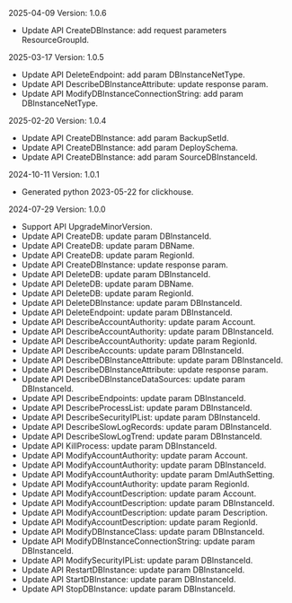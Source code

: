 2025-04-09 Version: 1.0.6
- Update API CreateDBInstance: add request parameters ResourceGroupId.


2025-03-17 Version: 1.0.5
- Update API DeleteEndpoint: add param DBInstanceNetType.
- Update API DescribeDBInstanceAttribute: update response param.
- Update API ModifyDBInstanceConnectionString: add param DBInstanceNetType.


2025-02-20 Version: 1.0.4
- Update API CreateDBInstance: add param BackupSetId.
- Update API CreateDBInstance: add param DeploySchema.
- Update API CreateDBInstance: add param SourceDBInstanceId.


2024-10-11 Version: 1.0.1
- Generated python 2023-05-22 for clickhouse.

2024-07-29 Version: 1.0.0
- Support API UpgradeMinorVersion.
- Update API CreateDB: update param DBInstanceId.
- Update API CreateDB: update param DBName.
- Update API CreateDB: update param RegionId.
- Update API CreateDBInstance: update response param.
- Update API DeleteDB: update param DBInstanceId.
- Update API DeleteDB: update param DBName.
- Update API DeleteDB: update param RegionId.
- Update API DeleteDBInstance: update param DBInstanceId.
- Update API DeleteEndpoint: update param DBInstanceId.
- Update API DescribeAccountAuthority: update param Account.
- Update API DescribeAccountAuthority: update param DBInstanceId.
- Update API DescribeAccountAuthority: update param RegionId.
- Update API DescribeAccounts: update param DBInstanceId.
- Update API DescribeDBInstanceAttribute: update param DBInstanceId.
- Update API DescribeDBInstanceAttribute: update response param.
- Update API DescribeDBInstanceDataSources: update param DBInstanceId.
- Update API DescribeEndpoints: update param DBInstanceId.
- Update API DescribeProcessList: update param DBInstanceId.
- Update API DescribeSecurityIPList: update param DBInstanceId.
- Update API DescribeSlowLogRecords: update param DBInstanceId.
- Update API DescribeSlowLogTrend: update param DBInstanceId.
- Update API KillProcess: update param DBInstanceId.
- Update API ModifyAccountAuthority: update param Account.
- Update API ModifyAccountAuthority: update param DBInstanceId.
- Update API ModifyAccountAuthority: update param DmlAuthSetting.
- Update API ModifyAccountAuthority: update param RegionId.
- Update API ModifyAccountDescription: update param Account.
- Update API ModifyAccountDescription: update param DBInstanceId.
- Update API ModifyAccountDescription: update param Description.
- Update API ModifyAccountDescription: update param RegionId.
- Update API ModifyDBInstanceClass: update param DBInstanceId.
- Update API ModifyDBInstanceConnectionString: update param DBInstanceId.
- Update API ModifySecurityIPList: update param DBInstanceId.
- Update API RestartDBInstance: update param DBInstanceId.
- Update API StartDBInstance: update param DBInstanceId.
- Update API StopDBInstance: update param DBInstanceId.


